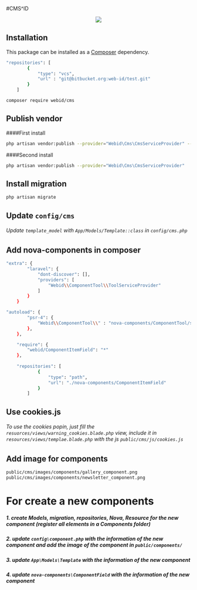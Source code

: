 #CMS^ID
<p align="center">
<a href="blob/master/LICENSE"><img src="https://img.shields.io/badge/license-MIT-blue.svg?style=flat-square"></a>
</p>


## Installation

This package can be installed as a [Composer](https://getcomposer.org/) dependency.

```bash
"repositories": [
        {
            "type": "vcs",
            "url" : "git@bitbucket.org:web-id/test.git"
        }
    ]
```

```bash
composer require webid/cms
```

## Publish vendor
####First install
```bash
php artisan vendor:publish --provider="Webid\Cms\CmsServiceProvider" --force
```
####Second install
```bash
php artisan vendor:publish --provider="Webid\Cms\CmsServiceProvider"
```
## Install migration

```bash
php artisan migrate
```
## Update `config/cms`
###### Update `template_model` with `App/Models/Template::class` in `config/cms.php`

## Add nova-components in composer 

```bash
"extra": {
        "laravel": {
            "dont-discover": [],
            "providers": [
                "Webid\\ComponentTool\\ToolServiceProvider"
            ]
        }
    }
```  
```bash
"autoload": {
        "psr-4": {
            "Webid\\ComponentTool\\" : "nova-components/ComponentTool/src/"
        },
    },
```  
```bash
    "require": {
        "webid/ComponentItemField": "*"
    },
    
    "repositories": [
            {
                "type": "path",
                "url": "./nova-components/ComponentItemField"
            }
        ]
```
## Use cookies.js
###### To use the cookies popin, just fill the ``resuorces/views/warning_cookies.blade.php`` view, include it in ``resources/views/templae.blade.php`` with the js ``public/cms/js/cookies.js``

## Add image for components

```bash
public/cms/images/components/gallery_component.png
public/cms/images/components/newsletter_component.png
```

# For create a new components
##### 1. create Models, migration, repositories, Nova, Resource for the new component (register all elements in a Components folder)
##### 2. update `config\component.php` with the information of the new component and add the image of the component in `public/components/`
##### 3. update `App\Models\Template` with the information of the new component
##### 4. update `nova-components\ComponentField` with the information of the new component
